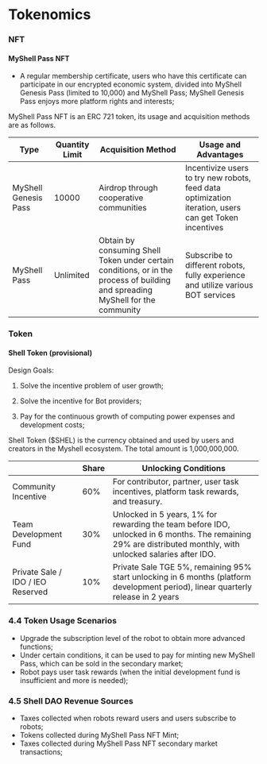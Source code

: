 # Tokenomics

### NFT

#### MyShell Pass NFT

* A regular membership certificate, users who have this certificate can participate in our encrypted economic system, divided into MyShell Genesis Pass (limited to 10,000) and MyShell Pass; MyShell Genesis Pass enjoys more platform rights and interests;

MyShell Pass NFT is an ERC 721 token, its usage and acquisition methods are as follows.

| Type                   | Quantity Limit | Acquisition Method                                       | Usage and Advantages                              |
| ---------------------- | -------------- | -------------------------------------------------------- | ----------------------------------------------- |
| MyShell Genesis Pass   | 10000          | Airdrop through cooperative communities                  | Incentivize users to try new robots, feed data optimization iteration, users can get Token incentives |
| MyShell Pass           | Unlimited      | Obtain by consuming Shell Token under certain conditions, or in the process of building and spreading MyShell for the community | Subscribe to different robots, fully experience and utilize various BOT services |

### Token

#### Shell Token (provisional)

Design Goals:

1. Solve the incentive problem of user growth;

2. Solve the incentive for Bot providers;

3. Pay for the continuous growth of computing power expenses and development costs;

Shell Token ($SHEL) is the currency obtained and used by users and creators in the Myshell ecosystem. The total amount is 1,000,000,000.

|                    | Share | Unlocking Conditions                                       |
| ------------------ | ----- | ---------------------------------------------------------- |
| Community Incentive | 60%   | For contributor, partner, user task incentives, platform task rewards, and treasury. |
| Team Development Fund | 30%   | Unlocked in 5 years, 1% for rewarding the team before IDO, unlocked in 6 months. The remaining 29% are distributed monthly, with unlocked salaries after IDO. |
| Private Sale / IDO / IEO Reserved | 10%   | Private Sale TGE 5%, remaining 95% start unlocking in 6 months (platform development period), linear quarterly release in 2 years |

### 4.4 Token Usage Scenarios

* Upgrade the subscription level of the robot to obtain more advanced functions;
* Under certain conditions, it can be used to pay for minting new MyShell Pass, which can be sold in the secondary market;
* Robot pays user task rewards (when the initial development fund is insufficient and more is needed);

### 4.5 Shell DAO Revenue Sources

* Taxes collected when robots reward users and users subscribe to robots;
* Tokens collected during MyShell Pass NFT Mint;
* Taxes collected during MyShell Pass NFT secondary market transactions;